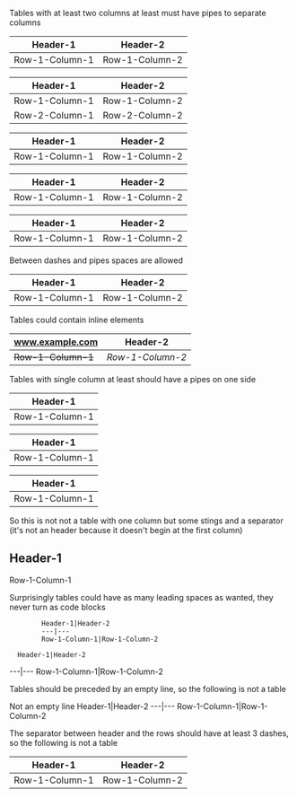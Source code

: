 Tables with at least two columns at least must have pipes to separate columns

  Header-1|Header-2
  ---|---
  Row-1-Column-1|Row-1-Column-2

  Header-1|Header-2
  ---|---
  Row-1-Column-1|Row-1-Column-2
  Row-2-Column-1|Row-2-Column-2

  |Header-1|Header-2
  |---|---
  |Row-1-Column-1|Row-1-Column-2

  Header-1|Header-2|
  ---|---|
  Row-1-Column-1|Row-1-Column-2|

  |Header-1|Header-2|
  |---|---|
  |Row-1-Column-1|Row-1-Column-2|


Between dashes and pipes spaces are allowed

  Header-1       | Header-2
    ---          | ---
  Row-1-Column-1 | Row-1-Column-2


Tables could contain inline elements

  www.example.com | Header-2
    ---          | ---
  ~~Row-1-Column-1~~ | *Row-1-Column-2*


Tables with single column at least should have a pipes on one side

  |Header-1
  |---
  |Row-1-Column-1

  Header-1|
  ---|
  Row-1-Column-1|

  |Header-1|
  |---|
  |Row-1-Column-1|

  So this is not not a table with one column but some stings and a separator (it's not an header because it doesn't begin at the first column)

  Header-1
  ---
  Row-1-Column-1


Surprisingly tables could have as many leading spaces as wanted, they never turn as code blocks

            Header-1|Header-2
            ---|---
            Row-1-Column-1|Row-1-Column-2

      Header-1|Header-2
  ---|---
            Row-1-Column-1|Row-1-Column-2


Tables should be preceded by an empty line, so the following is not a table

  Not an empty line
  Header-1|Header-2
  ---|---
  Row-1-Column-1|Row-1-Column-2


The separator between header and the rows should have at least 3 dashes, so the following is not a table

  Header-1|Header-2
  --|---
  Row-1-Column-1|Row-1-Column-2

